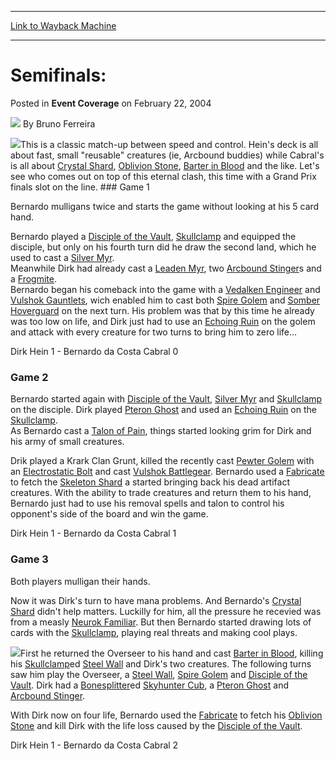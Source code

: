 
---
[Link to Wayback Machine](https://web.archive.org/web/20171030061342/https://magic.wizards.com/en/articles/archive/event-coverage/semifinals-2004-02-22-0)

[_metadata_:author]:- "Bruno Ferreira"
[_metadata_:description]:- "This is a classic match-up between speed and control. Hein's deck is all about fast, small `reusable` creatures (ie, Arcbound buddies) while Cabral's is all about Crystal Shard, Oblivion Stone, Barter in Blood and the like. Let's see who comes out on top of this eternal clash, this time with a Grand Prix finals slot on the line."
[_metadata_:generator]:- "Drupal 7 (http://drupal.org)"
[_metadata_:node]:- "779616"
[_metadata_:publish_date]:- "2004-02-22"
[_metadata_:source]:- "div-main-content"
[_metadata_:title]:- "Semifinals:"
[_metadata_:wayback_capture_timestamp]:- "2017-10-30 06:13:42"
[_metadata_:wayback_raw_url]:- "https://web.archive.org/web/20171030061342id_/https://magic.wizards.com/en/articles/archive/event-coverage/semifinals-2004-02-22-0"
[_metadata_:wayback_url]:- "https://magic.wizards.com/en/articles/archive/event-coverage/semifinals-2004-02-22-0"
---


Semifinals:
===========



 Posted in **Event Coverage**
 on February 22, 2004 






![](https://media.magic.wizards.com/styles/auth_small/public/generic-avatar-150_628.png)
By Bruno Ferreira











![](https://media.magic.wizards.com/image_legacy_migration/sideboard/images/gpmad04/sf2_1.jpg)This is a classic match-up between speed and control. Hein's deck is all about fast, small "reusable" creatures (ie, Arcbound buddies) while Cabral's is all about [Crystal Shard](http://gatherer.wizards.com/Pages/Card/Details.aspx?name=Crystal+Shard), [Oblivion Stone](http://gatherer.wizards.com/Pages/Card/Details.aspx?name=Oblivion+Stone), [Barter in Blood](http://gatherer.wizards.com/Pages/Card/Details.aspx?name=Barter+in+Blood) and the like. Let's see who comes out on top of this eternal clash, this time with a Grand Prix finals slot on the line. ### Game 1

Bernardo mulligans twice and starts the game without looking at his 5 card hand.

Bernardo played a [Disciple of the Vault](http://gatherer.wizards.com/Pages/Card/Details.aspx?name=Disciple+of+the+Vault), [Skullclamp](http://gatherer.wizards.com/Pages/Card/Details.aspx?name=Skullclamp) and equipped the disciple, but only on his fourth turn did he draw the second land, which he used to cast a [Silver Myr](http://gatherer.wizards.com/Pages/Card/Details.aspx?name=Silver+Myr).  
 Meanwhile Dirk had already cast a [Leaden Myr](http://gatherer.wizards.com/Pages/Card/Details.aspx?name=Leaden+Myr), two [Arcbound Stinger](http://gatherer.wizards.com/Pages/Card/Details.aspx?name=Arcbound+Stinger)s and a [Frogmite](http://gatherer.wizards.com/Pages/Card/Details.aspx?name=Frogmite).  
 Bernardo began his comeback into the game with a [Vedalken Engineer](http://gatherer.wizards.com/Pages/Card/Details.aspx?name=Vedalken+Engineer) and [Vulshok Gauntlets](http://gatherer.wizards.com/Pages/Card/Details.aspx?name=Vulshok+Gauntlets), wich enabled him to cast both [Spire Golem](http://gatherer.wizards.com/Pages/Card/Details.aspx?name=Spire+Golem) and [Somber Hoverguard](http://gatherer.wizards.com/Pages/Card/Details.aspx?name=Somber+Hoverguard) on the next turn. His problem was that by this time he already was too low on life, and Dirk just had to use an [Echoing Ruin](http://gatherer.wizards.com/Pages/Card/Details.aspx?name=Echoing+Ruin) on the golem and attack with every creature for two turns to bring him to zero life...

Dirk Hein 1 - Bernardo da Costa Cabral 0

### Game 2

Bernardo started again with [Disciple of the Vault](http://gatherer.wizards.com/Pages/Card/Details.aspx?name=Disciple+of+the+Vault), [Silver Myr](http://gatherer.wizards.com/Pages/Card/Details.aspx?name=Silver+Myr) and [Skullclamp](http://gatherer.wizards.com/Pages/Card/Details.aspx?name=Skullclamp) on the disciple. Dirk played [Pteron Ghost](http://gatherer.wizards.com/Pages/Card/Details.aspx?name=Pteron+Ghost) and used an [Echoing Ruin](http://gatherer.wizards.com/Pages/Card/Details.aspx?name=Echoing+Ruin) on the [Skullclamp](http://gatherer.wizards.com/Pages/Card/Details.aspx?name=Skullclamp).  
 As Bernardo cast a [Talon of Pain](http://gatherer.wizards.com/Pages/Card/Details.aspx?name=Talon+of+Pain), things started looking grim for Dirk and his army of small creatures.

Drik played a Krark Clan Grunt, killed the recently cast [Pewter Golem](http://gatherer.wizards.com/Pages/Card/Details.aspx?name=Pewter+Golem) with an [Electrostatic Bolt](http://gatherer.wizards.com/Pages/Card/Details.aspx?name=Electrostatic+Bolt) and cast [Vulshok Battlegear](http://gatherer.wizards.com/Pages/Card/Details.aspx?name=Vulshok+Battlegear). Bernardo used a [Fabricate](http://gatherer.wizards.com/Pages/Card/Details.aspx?name=Fabricate) to fetch the [Skeleton Shard](http://gatherer.wizards.com/Pages/Card/Details.aspx?name=Skeleton+Shard) a started bringing back his dead artifact creatures. With the ability to trade creatures and return them to his hand, Bernardo just had to use his removal spells and talon to control his opponent's side of the board and win the game.

Dirk Hein 1 - Bernardo da Costa Cabral 1

### Game 3

Both players mulligan their hands.

Now it was Dirk's turn to have mana problems. And Bernardo's [Crystal Shard](http://gatherer.wizards.com/Pages/Card/Details.aspx?name=Crystal+Shard) didn't help matters. Luckilly for him, all the pressure he recevied was from a measly [Neurok Familiar](http://gatherer.wizards.com/Pages/Card/Details.aspx?name=Neurok+Familiar). But then Bernardo started drawing lots of cards with the [Skullclamp](http://gatherer.wizards.com/Pages/Card/Details.aspx?name=Skullclamp), playing real threats and making cool plays.

![](https://media.magic.wizards.com/image_legacy_migration/sideboard/images/gpmad04/sf2_2.jpg)First he returned the Overseer to his hand and cast [Barter in Blood](http://gatherer.wizards.com/Pages/Card/Details.aspx?name=Barter+in+Blood), killing his [Skullclamp](http://gatherer.wizards.com/Pages/Card/Details.aspx?name=Skullclamp)ed [Steel Wall](http://gatherer.wizards.com/Pages/Card/Details.aspx?name=Steel+Wall) and Dirk's two creatures. The following turns saw him play the Overseer, a [Steel Wall](http://gatherer.wizards.com/Pages/Card/Details.aspx?name=Steel+Wall), [Spire Golem](http://gatherer.wizards.com/Pages/Card/Details.aspx?name=Spire+Golem) and [Disciple of the Vault](http://gatherer.wizards.com/Pages/Card/Details.aspx?name=Disciple+of+the+Vault). Dirk had a [Bonesplitter](http://gatherer.wizards.com/Pages/Card/Details.aspx?name=Bonesplitter)ed [Skyhunter Cub](http://gatherer.wizards.com/Pages/Card/Details.aspx?name=Skyhunter+Cub), a [Pteron Ghost](http://gatherer.wizards.com/Pages/Card/Details.aspx?name=Pteron+Ghost) and [Arcbound Stinger](http://gatherer.wizards.com/Pages/Card/Details.aspx?name=Arcbound+Stinger).

With Dirk now on four life, Bernardo used the [Fabricate](http://gatherer.wizards.com/Pages/Card/Details.aspx?name=Fabricate) to fetch his [Oblivion Stone](http://gatherer.wizards.com/Pages/Card/Details.aspx?name=Oblivion+Stone) and kill Dirk with the life loss caused by the [Disciple of the Vault](http://gatherer.wizards.com/Pages/Card/Details.aspx?name=Disciple+of+the+Vault).

Dirk Hein 1 - Bernardo da Costa Cabral 2







